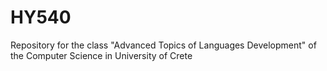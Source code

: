 # HY540
Repository for the class "Advanced Topics of Languages Development" of the Computer Science in University of Crete

